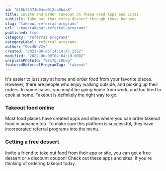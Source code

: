 ```yaml
---
id: "610bf2574b04ce012ca0bda8"
title: Invite and Order Takeout on These Food Apps and Sites
subtitle: Take out that extra dessert through these bonuses.
slug: "takeout-referral-programs"
url: "/mag/takeout-referral-programs"
published: true
category: "referral programs"
categoryLabel: referral programs
author: "Owc4NhV2y"
created: "2021-08-05T14:14:47.256Z"
modified: "2022-06-09T04:04:19.600Z"
unsplashPhotoId: "Q8x7gLr8bxg"
featuredReferralProgramTag: "takeout"
---
```

It's easier to just stay at home and order food from your favorite places. However, there are people who enjoy walking outside, and picking up their orders. In some cases, you might be going home from work, and too tired to cook at home. Takeout is definitely the right way to go.

### **Takeout food online**

Most food places have created apps and sites where you can order takeout food in advance too. To make sure this platform is successful, they have incorporated referral programs into the menu.

### **Getting a free dessert**

Invite a friend to take out food from their app or site, you can get a free dessert or a discount coupon! Check out these apps and sites, if you're thinking of ordering takeout today.